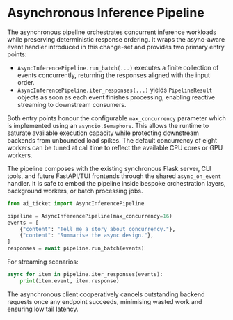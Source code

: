 # Asynchronous Inference Pipeline

The asynchronous pipeline orchestrates concurrent inference workloads while
preserving deterministic response ordering.  It wraps the async-aware event
handler introduced in this change-set and provides two primary entry points:

* `AsyncInferencePipeline.run_batch(...)` executes a finite collection of events
  concurrently, returning the responses aligned with the input order.
* `AsyncInferencePipeline.iter_responses(...)` yields `PipelineResult` objects
  as soon as each event finishes processing, enabling reactive streaming to
  downstream consumers.

Both entry points honour the configurable `max_concurrency` parameter which is
implemented using an `asyncio.Semaphore`.  This allows the runtime to saturate
available execution capacity while protecting downstream backends from
unbounded load spikes.  The default concurrency of eight workers can be tuned at
call time to reflect the available CPU cores or GPU workers.

The pipeline composes with the existing synchronous Flask server, CLI tools, and
future FastAPI/TUI frontends through the shared `async_on_event` handler.  It is
safe to embed the pipeline inside bespoke orchestration layers, background
workers, or batch processing jobs.

```python
from ai_ticket import AsyncInferencePipeline

pipeline = AsyncInferencePipeline(max_concurrency=16)
events = [
    {"content": "Tell me a story about concurrency."},
    {"content": "Summarise the async design."},
]
responses = await pipeline.run_batch(events)
```

For streaming scenarios:

```python
async for item in pipeline.iter_responses(events):
    print(item.event, item.response)
```

The asynchronous client cooperatively cancels outstanding backend requests once
any endpoint succeeds, minimising wasted work and ensuring low tail latency.
